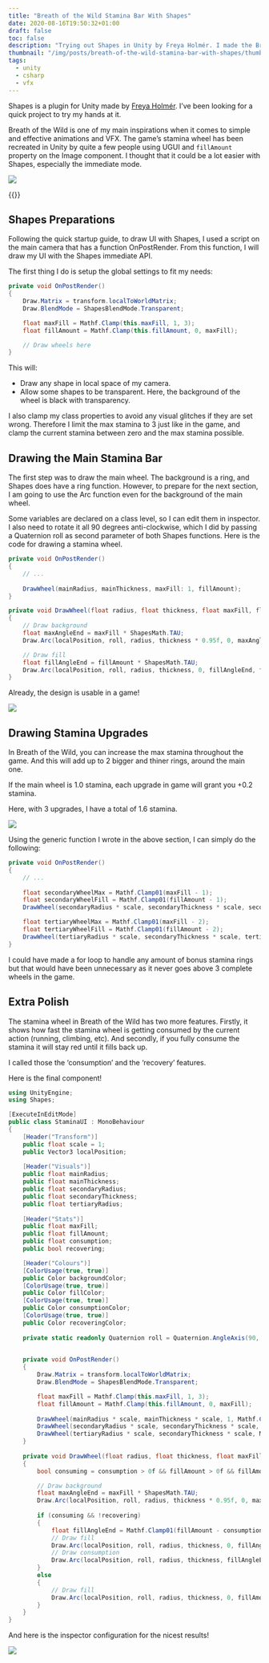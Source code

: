 ```yaml
---
title: "Breath of the Wild Stamina Bar With Shapes"
date: 2020-08-16T19:50:32+01:00
draft: false
toc: false
description: "Trying out Shapes in Unity by Freya Holmér. I made the Breath of the Wild stamina wheel in a matter of minutes!"
thumbnail: "/img/posts/breath-of-the-wild-stamina-bar-with-shapes/thumbnail.png"
tags:
  - unity
  - csharp
  - vfx
---
```


Shapes is a plugin for Unity made by [Freya Holmér](https://twitter.com/FreyaHolmer). I’ve been looking for a quick project to try my hands at it.

Breath of the Wild is one of my main inspirations when it comes to simple and effective animations and VFX. The game’s stamina wheel has been recreated in Unity by quite a few people using UGUI and `fillAmount` property on the Image component. I thought that it could be a lot easier with Shapes, especially the immediate mode.

![](/img/posts/breath-of-the-wild-stamina-bar-with-shapes/Screenshot+2020-08-06+at+10.23.44.png)

{{<youtube NUYfKfR9Ygw>}}

## Shapes Preparations

Following the quick startup guide, to draw UI with Shapes, I used a script on the main camera that has a function OnPostRender. From this function, I will draw my UI with the Shapes immediate API.

The first thing I do is setup the global settings to fit my needs: 

```csharp
private void OnPostRender()
{
    Draw.Matrix = transform.localToWorldMatrix;
    Draw.BlendMode = ShapesBlendMode.Transparent;

    float maxFill = Mathf.Clamp(this.maxFill, 1, 3);
    float fillAmount = Mathf.Clamp(this.fillAmount, 0, maxFill);

    // Draw wheels here
}
```

This will:
* Draw any shape in local space of my camera.
* Allow some shapes to be transparent. Here, the background of the wheel is black with transparency.

I also clamp my class properties to avoid any visual glitches if they are set wrong. Therefore I limit the max stamina to 3 just like in the game, and clamp the current stamina between zero and the max stamina possible.

## Drawing the Main Stamina Bar

The first step was to draw the main wheel. The background is a ring, and Shapes does have a ring function. However, to prepare for the next section, I am going to use the Arc function even for the background of the main wheel.

Some variables are declared on a class level, so I can edit them in inspector. I also need to rotate it all 90 degrees anti-clockwise, which I did by passing a Quaternion roll as second parameter of both Shapes functions. Here is the code for drawing a stamina wheel.

```csharp
private void OnPostRender()
{
    // ...
    
    DrawWheel(mainRadius, mainThickness, maxFill: 1, fillAmount);
}

private void DrawWheel(float radius, float thickness, float maxFill, float fillAmount)
{
    // Draw background
    float maxAngleEnd = maxFill * ShapesMath.TAU;
    Draw.Arc(localPosition, roll, radius, thickness * 0.95f, 0, maxAngleEnd, backgroundColor);

    // Draw fill
    float fillAngleEnd = fillAmount * ShapesMath.TAU;
    Draw.Arc(localPosition, roll, radius, thickness, 0, fillAngleEnd, fillColor);
}
```

Already, the design is usable in a game!

![](/img/posts/breath-of-the-wild-stamina-bar-with-shapes/Screenshot+2020-08-15+at+12.49.02.png)

## Drawing Stamina Upgrades

In Breath of the Wild, you can increase the max stamina throughout the game. And this will add up to 2 bigger and thiner rings, around the main one.

If the main wheel is 1.0 stamina, each upgrade in game will grant you +0.2 stamina.

Here, with 3 upgrades, I have a total of 1.6 stamina.

![](/img/posts/breath-of-the-wild-stamina-bar-with-shapes/Screenshot+2020-08-06+at+16.01.27.png)

Using the generic function I wrote in the above section, I can simply do the following:

```csharp
private void OnPostRender()
{
    // ...
    
    float secondaryWheelMax = Mathf.Clamp01(maxFill - 1);
    float secondaryWheelFill = Mathf.Clamp01(fillAmount - 1);
    DrawWheel(secondaryRadius * scale, secondaryThickness * scale, secondaryWheelMax, secondaryWheelFill);

    float tertiaryWheelMax = Mathf.Clamp01(maxFill - 2);
    float tertiaryWheelFill = Mathf.Clamp01(fillAmount - 2);
    DrawWheel(tertiaryRadius * scale, secondaryThickness * scale, tertiaryWheelMax, tertiaryWheelFill);
}
```

I could have made a for loop to handle any amount of bonus stamina rings but that would have been unnecessary as it never goes above 3 complete wheels in the game.

## Extra Polish

The stamina wheel in Breath of the Wild has two more features. Firstly, it shows how fast the stamina wheel is getting consumed by the current action (running, climbing, etc). And secondly, if you fully consume the stamina it will stay red until it fills back up.

I called those the ‘consumption’ and the ‘recovery’ features.

Here is the final component!

```csharp
using UnityEngine;
using Shapes;

[ExecuteInEditMode]
public class StaminaUI : MonoBehaviour
{
    [Header("Transform")]
    public float scale = 1;
    public Vector3 localPosition;
    
    [Header("Visuals")]
    public float mainRadius;
    public float mainThickness;
    public float secondaryRadius;
    public float secondaryThickness;
    public float tertiaryRadius;
    
    [Header("Stats")]
    public float maxFill;
    public float fillAmount;
    public float consumption;
    public bool recovering;

    [Header("Colours")]
    [ColorUsage(true, true)]
    public Color backgroundColor;
    [ColorUsage(true, true)]
    public Color fillColor;
    [ColorUsage(true, true)]
    public Color consumptionColor;
    [ColorUsage(true, true)]
    public Color recoveringColor;
    
    private static readonly Quaternion roll = Quaternion.AngleAxis(90, Vector3.forward);

    
    private void OnPostRender()
    {
        Draw.Matrix = transform.localToWorldMatrix;
        Draw.BlendMode = ShapesBlendMode.Transparent;

        float maxFill = Mathf.Clamp(this.maxFill, 1, 3);
        float fillAmount = Mathf.Clamp(this.fillAmount, 0, maxFill);
        
        DrawWheel(mainRadius * scale, mainThickness * scale, 1, Mathf.Clamp01(fillAmount));
        DrawWheel(secondaryRadius * scale, secondaryThickness * scale, Mathf.Clamp01(maxFill - 1), Mathf.Clamp01(fillAmount - 1));
        DrawWheel(tertiaryRadius * scale, secondaryThickness * scale, Mathf.Clamp01(maxFill - 2), Mathf.Clamp01(fillAmount - 2));
    }
    
    private void DrawWheel(float radius, float thickness, float maxFill, float fillAmount)
    {
        bool consuming = consumption > 0f && fillAmount > 0f && fillAmount < 1f;

        // Draw background
        float maxAngleEnd = maxFill * ShapesMath.TAU;
        Draw.Arc(localPosition, roll, radius, thickness * 0.95f, 0, maxAngleEnd, backgroundColor);
        
        if (consuming && !recovering)
        {
            float fillAngleEnd = Mathf.Clamp01(fillAmount - consumption) * ShapesMath.TAU;
            // Draw fill
            Draw.Arc(localPosition, roll, radius, thickness, 0, fillAngleEnd, fillColor);
            // Draw consumption
            Draw.Arc(localPosition, roll, radius, thickness, fillAngleEnd, fillAmount * ShapesMath.TAU, consumptionColor);
        }
        else
        {
            // Draw fill
            Draw.Arc(localPosition, roll, radius, thickness, 0, fillAmount * ShapesMath.TAU, recovering ? recoveringColor : fillColor);
        }
    }
}
```

And here is the inspector configuration for the nicest results!

![](/img/posts/breath-of-the-wild-stamina-bar-with-shapes/Screenshot+2020-08-06+at+10.24.43.png)

